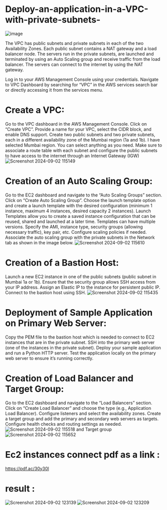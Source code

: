 # Deploy-an-application-in-a-VPC-with-private-subnets-
![image](https://github.com/user-attachments/assets/5bae6fae-4a03-4e79-8414-edf4a0dfbd6e)

The VPC has public subnets and private subnets in each of the two Availability Zones. Each public subnet contains a NAT gateway and a load balancer node. The servers run in the private subnets, are launched and terminated by using an Auto Scaling group and receive traffic from the load balancer. The servers can connect to the internet by using the NAT gateway.

Log in to your AWS Management Console using your credentials. Navigate to VPC Dashboard by searching for “VPC” in the AWS services search bar or directly accessing it from the services menu.

# Create a VPC:
Go to the VPC dashboard in the AWS Management Console.
Click on “Create VPC”.
Provide a name for your VPC, select the CIDR block, and enable DNS support.
Create two public subnets and two private subnets, each in a different availability zone of the Mumbai region (1a and 1b). I have selected Mumbai region. You can select anything as you need.
Make sure to associate a route table with each subnet and configure the public subnets to have access to the internet through an Internet Gateway (IGW)
![Screenshot 2024-09-02 115149](https://github.com/user-attachments/assets/c6c876ca-d0e9-4c88-877b-faa956d982b0)
# Creation of an Auto Scaling Group:
Go to the EC2 dashboard and navigate to the “Auto Scaling Groups” section.
Click on “Create Auto Scaling Group”.
Choose the launch template option and create a launch template with the desired configuration (minimum 1 instance, maximum 4 instances, desired capacity 2 instances). Launch Templates allow you to create a saved instance configuration that can be reused, shared and launched at a later time. Templates can have multiple versions.
Specify the AMI, instance type, security groups (allowing necessary traffic), key pair, etc.
Configure scaling policies if needed.
Associate the auto scaling group with the private subnets in the Network tab as shown in the image below.
![Screenshot 2024-09-02 115610](https://github.com/user-attachments/assets/2a243d19-8dcc-4f1d-9c8c-1a9a4f2699de)

# Creation of a Bastion Host:
Launch a new EC2 instance in one of the public subnets (public subnet in Mumbai 1a or 1b).
Ensure that the security group allows SSH access from your IP address.
Assign an Elastic IP to the instance for persistent public IP.
Connect to the bastion host using SSH.
![Screenshot 2024-09-02 115435](https://github.com/user-attachments/assets/5db392f6-a7d8-4bdf-ae80-9197169c11e8)

# Deployment of Sample Application on Primary Web Server:
Copy the PEM file to the bastion host which is needed to connect to EC2 instances that are in the private subnet.
SSH into the primary web server (one of the instances in the private subnet).
Deploy your sample application and run a Python HTTP server.
Test the application locally on the primary web server to ensure it’s running correctly.


# Creation of Load Balancer and Target Group:
Go to the EC2 dashboard and navigate to the “Load Balancers” section.
Click on “Create Load Balancer” and choose the type (e.g., Application Load Balancer).
Configure listeners and select the availability zones.
Create a target group and add the primary and secondary web servers as targets.
Configure health checks and routing settings as needed.
![Screenshot 2024-09-02 115518](https://github.com/user-attachments/assets/5fa7e8a5-86aa-4715-b3fe-931600d1c283)
and Target group
![Screenshot 2024-09-02 115652](https://github.com/user-attachments/assets/3c9d5645-9857-43d8-81fd-47a5be5c3497)

# Ec2 instances connect pdf as a link :
https://pdf.ac/30y30l

# result :
![Screenshot 2024-09-02 123139](https://github.com/user-attachments/assets/e0d374e1-78af-4b00-b9bd-e4a69b6ab1c5)
![Screenshot 2024-09-02 123209](https://github.com/user-attachments/assets/cc5c7eec-f05b-4c53-991c-1c402599edd5)
